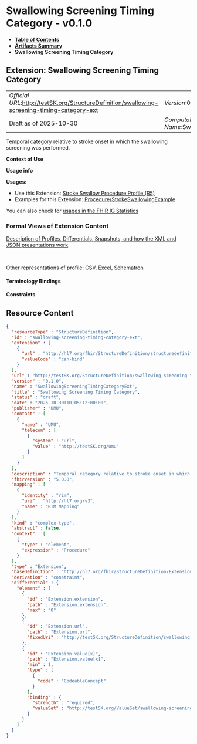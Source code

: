 # Swallowing Screening Timing Category - v0.1.0

* [**Table of Contents**](toc.md)
* [**Artifacts Summary**](artifacts.md)
* **Swallowing Screening Timing Category**

## Extension: Swallowing Screening Timing Category 

| | |
| :--- | :--- |
| *Official URL*:http://testSK.org/StructureDefinition/swallowing-screening-timing-category-ext | *Version*:0.1.0 |
| Draft as of 2025-10-30 | *Computable Name*:SwallowingScreeningTimingCategoryExt |

Temporal category relative to stroke onset in which the swallowing screening was performed.

**Context of Use**

**Usage info**

**Usages:**

* Use this Extension: [Stroke Swallow Procedure Profile (R5)](StructureDefinition-stroke-swallow-procedure-profile.md)
* Examples for this Extension: [Procedure/StrokeSwallowingExample](Procedure-StrokeSwallowingExample.md)

You can also check for [usages in the FHIR IG Statistics](https://packages2.fhir.org/xig/SKtestIG|current/StructureDefinition/swallowing-screening-timing-category-ext)

### Formal Views of Extension Content

 [Description of Profiles, Differentials, Snapshots, and how the XML and JSON presentations work](http://build.fhir.org/ig/FHIR/ig-guidance/readingIgs.html#structure-definitions). 

 

Other representations of profile: [CSV](StructureDefinition-swallowing-screening-timing-category-ext.csv), [Excel](StructureDefinition-swallowing-screening-timing-category-ext.xlsx), [Schematron](StructureDefinition-swallowing-screening-timing-category-ext.sch) 

#### Terminology Bindings

#### Constraints



## Resource Content

```json
{
  "resourceType" : "StructureDefinition",
  "id" : "swallowing-screening-timing-category-ext",
  "extension" : [
    {
      "url" : "http://hl7.org/fhir/StructureDefinition/structuredefinition-type-characteristics",
      "valueCode" : "can-bind"
    }
  ],
  "url" : "http://testSK.org/StructureDefinition/swallowing-screening-timing-category-ext",
  "version" : "0.1.0",
  "name" : "SwallowingScreeningTimingCategoryExt",
  "title" : "Swallowing Screening Timing Category",
  "status" : "draft",
  "date" : "2025-10-30T10:05:12+00:00",
  "publisher" : "UMU",
  "contact" : [
    {
      "name" : "UMU",
      "telecom" : [
        {
          "system" : "url",
          "value" : "http://testSK.org/umu"
        }
      ]
    }
  ],
  "description" : "Temporal category relative to stroke onset in which the swallowing screening was performed.",
  "fhirVersion" : "5.0.0",
  "mapping" : [
    {
      "identity" : "rim",
      "uri" : "http://hl7.org/v3",
      "name" : "RIM Mapping"
    }
  ],
  "kind" : "complex-type",
  "abstract" : false,
  "context" : [
    {
      "type" : "element",
      "expression" : "Procedure"
    }
  ],
  "type" : "Extension",
  "baseDefinition" : "http://hl7.org/fhir/StructureDefinition/Extension",
  "derivation" : "constraint",
  "differential" : {
    "element" : [
      {
        "id" : "Extension.extension",
        "path" : "Extension.extension",
        "max" : "0"
      },
      {
        "id" : "Extension.url",
        "path" : "Extension.url",
        "fixedUri" : "http://testSK.org/StructureDefinition/swallowing-screening-timing-category-ext"
      },
      {
        "id" : "Extension.value[x]",
        "path" : "Extension.value[x]",
        "min" : 1,
        "type" : [
          {
            "code" : "CodeableConcept"
          }
        ],
        "binding" : {
          "strength" : "required",
          "valueSet" : "http://testSK.org/ValueSet/swallowing-screening-timing-category-vs"
        }
      }
    ]
  }
}

```
